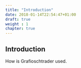```yaml
---
title: "Introduction"
date: 2018-01-14T22:54:47+01:00
draft: true
weight : 1
chapter: true
---
```

## Introduction

How is Grafioschtrader used.